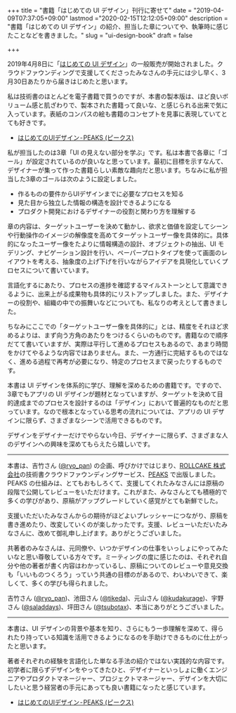 +++
title = "書籍「はじめての UI デザイン」刊行に寄せて"
date = "2019-04-09T07:37:05+09:00"
lastmod ="2020-02-15T12:12:05+09:00"
description = "書籍「はじめての UI デザイン」の紹介、担当した章についてや、執筆時に感じたことなどを書きました。"
slug = "ui-design-book"
draft = false

+++

2019年4月8日に「[はじめての UI デザイン](https://peaks.cc/tchkmngy/ui_design)」の一般販売が開始されました。クラウドファウンディングで支援してくださったみなさんの手元には少し早く、3月30日あたりから届きはじめたと思います。

私は技術書のほとんどを電子書籍で買うのですが、本書の製本版は、ほど良いボリューム感と肌ざわりで、製本された書籍って良いな、と感じられる出来で気に入っています。表紙のコンパスの絵も書籍のコンセプトを見事に表現していてとても好きです。

* [はじめてのUIデザイン - PEAKS (ピークス)](https://peaks.cc/tchkmngy/ui_design)

私が担当したのは3章「UI の見えない部分を学ぶ」です。私は本書で各章に「ゴール」が設定されているのが良いなと思っています。最初に目標を示すなんて、デザイナーが集って作った書籍らしい素敵な趣向だと思います。ちなみに私が担当した3章のゴールは次のように設定しました。

* 作るものの要件からUIデザインまでに必要なプロセスを知る
* 見た目から独立した情報の構造を設計できるようになる
* プロダクト開発におけるデザイナーの役割と関わり方を理解する

章の内容は、ターゲットユーザーを決めて動かし、欲求と価値を設定してシーンや行動操作のイメージの解像度を高めてターゲットユーザー像を具体的に。具体的になったユーザー像をたよりに情報構造の設計、オブジェクトの抽出、UI モデリング、ナビゲーション設計を行い、ペーパープロトタイプを使って画面のレイアウトを考える、抽象度の上げ下げを行いながらアイデアを具現化していくプロセスについて書いています。

言語化するにあたり、プロセスの進捗を確認するマイルストーンとして意識できるように、出来上がる成果物も具体的にリストアップしました。また、デザイナーの役割や、組織の中での振舞いなどについても、私なりの考えとして書きました。

ちなみにここでの「ターゲットユーザー像を具体的に」とは、精度をそれほど求めるよりは、まず向う方角のあたりをつけるくらいのものです。書籍なので順序だてて書いていますが、実際は平行して進めるプロセスもあるので、あまり時間をかけてやるような内容ではありません。また、一方通行に完結するものではなく、進める過程で再考が必要になり、特定のプロセスまで戻ったりするものです。

本書は UI デザインを体系的に学び、理解を深めるための書籍です。ですので、3章でもアプリの UI デザインが題材となっていますが、ターゲットを決めて目的達成までのプロセスを設計するのは「デザイン」において普遍的なものだと思っています。なので根本となっている思考の流れについては、アプリの UI デザインに限らず、さまざまなシーンで活用できるものです。

デザインをデザイナーだけでやらない今日、デザイナーに限らず、さまざまな人のデザインへの興味を深めてもらえたら嬉しいです。

---

本書は、吉竹さん ([@ryo_pan](https://twitter.com/ryo_pan)) の企画、呼びかけではじまり、[ROLLCAKE 株式会社](http://rollcake.co/)の技術書クラウドファウンディングサービス、[PEAKS](https://peaks.cc/) で出版しました。PEAKS の仕組みは、とてもおもしろくて、支援してくれたみなさんには原稿の段階で公開してレビューをいただけます。これがまた、みなさんとても積極的で多くの学びがあり、原稿がアップグレードしていく感覚がとても新鮮でした。

支援いただいたみなさんからの期待がほどよいプレッシャーにつながり、原稿を書き進めたり、改変していくのが楽しかったです。支援、レビューいただいたみなさんに、改めて御礼申し上げます。ありがとうございました。

共著者のみなさんは、元同僚や、いつかデザインの仕事をいっしょにやってみたいなと思い尊敬している方々です。ミーティングの度に感じたのは、それぞれ自分や他の著者が書く内容はわかっているし、原稿についてのレビューや意見交換も「いいものつくろう」っていう共通の目標のがあるので、わいわいできて、楽しくて、多くの学びも得られました。

吉竹さん ([@ryo_pan](https://twitter.com/ryo_pan))、池田さん ([@tikeda](https://twitter.com/tikeda))、元山さん ([@kudakurage](https://twitter.com/kudakurage))、宇野さん ([@saladdays](https://twitter.com/saladdays))、坪田さん ([@tsubotax](https://twitter.com/tsubotax))、本当にありがとうございました。

---

本書は、UI デザインの背景や基本を知り、さらにもう一歩理解を深めて、得られたり持っている知識を活用できるようになるのを手助けできるものに仕上がったと思います。

著者それぞれの経験を言語化した単なる手法の紹介ではない実践的な内容です。初学者に限らずデザインをやってきたひと、デザイナーといっしょに働くエンジニアやプロダクトマネージャー、プロジェクトマネージャー、デザインを大切にしたいと思う経営者の手元にあっても良い書籍になったと感じています。

* [はじめてのUIデザイン - PEAKS (ピークス)](https://peaks.cc/tchkmngy/ui_design)
